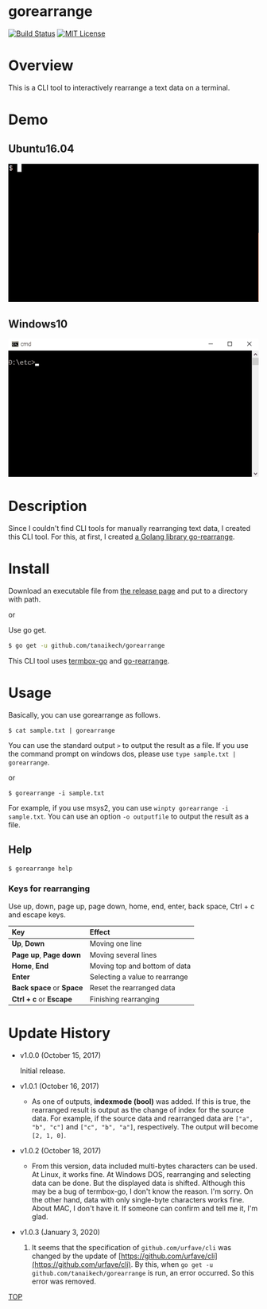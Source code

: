 # gorearrange

[![Build Status](https://travis-ci.org/tanaikech/gorearrange.svg?branch=master)](https://travis-ci.org/tanaikech/gorearrange)
[![MIT License](http://img.shields.io/badge/license-MIT-blue.svg?style=flat)](LICENCE)

<a name="TOP"></a>

# Overview

This is a CLI tool to interactively rearrange a text data on a terminal.

# Demo

## Ubuntu16.04

![](images/demo_ubuntu.gif)

## Windows10

![](images/demo_windows.gif)

# Description

Since I couldn't find CLI tools for manually rearranging text data, I created this CLI tool. For this, at first, I created [a Golang library go-rearrange](https://github.com/tanaikech/go-rearrange/).

# Install

Download an executable file from [the release page](https://github.com/tanaikech/gorearrange/releases) and put to a directory with path.

or

Use go get.

```bash
$ go get -u github.com/tanaikech/gorearrange
```

This CLI tool uses [termbox-go](https://github.com/nsf/termbox-go) and [go-rearrange](https://github.com/tanaikech/go-rearrange/).

# Usage

Basically, you can use gorearrange as follows.

```
$ cat sample.txt | gorearrange
```

You can use the standard output `>` to output the result as a file. If you use the command prompt on windows dos, please use `type sample.txt | gorearrange`.

or

```
$ gorearrange -i sample.txt
```

For example, if you use msys2, you can use `winpty gorearrange -i sample.txt`. You can use an option `-o outputfile` to output the result as a file.

## Help

```
$ gorearrange help
```

### Keys for rearranging

Use up, down, page up, page down, home, end, enter, back space, Ctrl + c and escape keys.

| Key                         | Effect                         |
| :-------------------------- | :----------------------------- |
| **Up**, **Down**            | Moving one line                |
| **Page up**, **Page down**  | Moving several lines           |
| **Home**, **End**           | Moving top and bottom of data  |
| **Enter**                   | Selecting a value to rearrange |
| **Back space** or **Space** | Reset the rearranged data      |
| **Ctrl + c** or **Escape**  | Finishing rearranging          |

<a name="Update_History"></a>

# Update History

- v1.0.0 (October 15, 2017)

  Initial release.

- v1.0.1 (October 16, 2017)

  - As one of outputs, **indexmode (bool)** was added. If this is true, the rearranged result is output as the change of index for the source data. For example, if the source data and rearranged data are `["a", "b", "c"]` and `["c", "b", "a"]`, respectively. The output will become `[2, 1, 0]`.

- v1.0.2 (October 18, 2017)

  - From this version, data included multi-bytes characters can be used. At Linux, it works fine. At Windows DOS, rearranging and selecting data can be done. But the displayed data is shifted. Although this may be a bug of termbox-go, I don't know the reason. I'm sorry. On the other hand, data with only single-byte characters works fine. About MAC, I don't have it. If someone can confirm and tell me it, I'm glad.

<a name="v103"></a>

- v1.0.3 (January 3, 2020)

  1. It seems that the specification of `github.com/urfave/cli` was changed by the update of [https://github.com/urfave/cli](https://github.com/urfave/cli). By this, when `go get -u github.com/tanaikech/gorearrange` is run, an error occurred. So this error was removed.

[TOP](#TOP)

